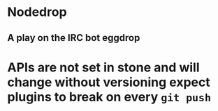 # Nodedrop
## A play on the IRC bot eggdrop

# APIs are not set in stone and will change without versioning expect plugins to break on every `git push`